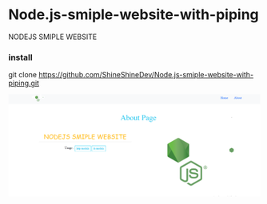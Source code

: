 # Node.js-smiple-website-with-piping
NODEJS SMIPLE WEBSITE

### install
git clone https://github.com/ShineShineDev/Node.js-smiple-website-with-piping.git

<img src="https://github.com/ShineShineDev/Node.js-smiple-website-with-piping/blob/master/app.png"/>
